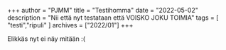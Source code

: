 +++
author = "PJMM"
title = "Testihomma"
date = "2022-05-02"
description = "Nii että nyt testataan että VOISKO JOKU TOIMIA"
tags = [
    "testi","ripuli"
]
archives = ["2022/01"]
+++

Elikkäs nyt ei näy mitään :(